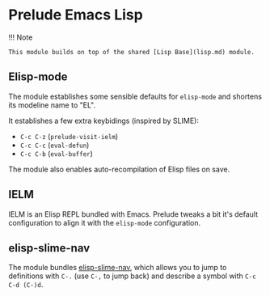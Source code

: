 # Prelude Emacs Lisp

!!! Note

    This module builds on top of the shared [Lisp Base](lisp.md) module.

## Elisp-mode

The module establishes some sensible defaults for `elisp-mode` and
shortens its modeline name to "EL".

It establishes a few extra keybidings (inspired by SLIME):

* `C-c C-z` (`prelude-visit-ielm`)
* `C-c C-c` (`eval-defun`)
* `C-c C-b` (`eval-buffer`)

The module also enables auto-recompilation of Elisp files on save.

## IELM

IELM is an Elisp REPL bundled with Emacs. Prelude tweaks a bit it's default
configuration to align it with the `elisp-mode` configuration.

## elisp-slime-nav

The module bundles [elisp-slime-nav](https://github.com/purcell/elisp-slime-nav),
which allows you to jump to definitions with `C-.` (use `C-,` to jump back) and describe a symbol with
`C-c C-d (C-)d`.
